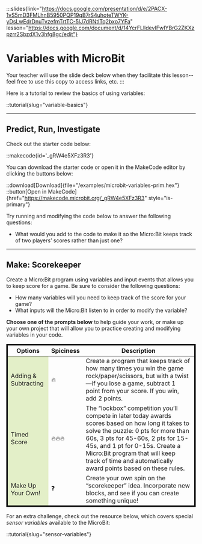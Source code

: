 :::slides{link="https://docs.google.com/presentation/d/e/2PACX-1vS5mD3FMLhnB5950PQP19qB7rS4uhoteTWYK-yDsLwEdrDnuTvzefmTrtTC-5lJ7dRNtlTq2bxo7YFa" lesson="https://docs.google.com/document/d/14YcrFLlldevIFwIYBrG2ZKXzpzrr2SbzdX1v3hfg8gc/edit"}
# Variables with MicroBit

Your teacher will use the slide deck below when they facilitate this lesson--feel free to use this copy to access links, etc.
:::

Here is a tutorial to review the basics of using variables:

::tutorial{slug="variable-basics"}

---

## Predict, Run, Investigate

Check out the starter code below:

::makecode{id='_gRW4e5XFz3R3'}

You can download the starter code or open it in the MakeCode editor by clicking the buttons below:

::download[Download]{file="/examples/microbit-variables-prim.hex"}
::button[Open in MakeCode]{href="https://makecode.microbit.org/_gRW4e5XFz3R3" style="is-primary"}

Try running and modifying the code below to answer the following questions:

- What would you add to the code to make it so the Micro:Bit keeps track of two players’ scores rather than just one?

---

## Make: Scorekeeper

Create a Micro:Bit program using variables and input events that allows you to keep score for a game. Be sure to consider the following questions:

- How many variables will you need to keep track of the score for your game?
- What inputs will the Micro:Bit listen to in order to modify the variable?

**Choose one of the prompts below** to help guide your work, or make up your own project that will allow you to practice creating and modifying variables in your code.

<table class='table' style='border: 3px solid black;'>
    <thead style='border: 1px solid black;'>
        <th>Options</th>
        <th>Spiciness</th>
        <th>Description</th>
    </thead>
    <tbody style='border: 1px solid black;'>
        <tr class='has-text-centered is-fullwidth'>
            <td class='is-narrow' style='background-color: #e3efc8;'>Adding & Subtracting</td>
            <td class='is-narrow'>🔥</td>
            <td class='has-text-left'>Create a program that keeps track of how many times you win the game rock/paper/scissors, but with a twist—if you lose a game, subtract 1 point from your score. If you win, add 2 points.</td>
        <tr>
        <tr class='has-text-centered is-fullwidth'>
            <td class='is-narrow' style='background-color: #e3efc8;'>Timed Score</td>
            <td class='is-narrow'>🔥🔥🔥</td>
            <td class='has-text-left'>The “lockbox” competition you’ll compete in later today awards scores based on how long it takes to solve the puzzle: 0 pts for more than 60s, 3 pts for 45-60s, 2 pts for 15-45s, and 1 pt for 0-15s. Create a Micro:Bit program that will keep track of time and automatically award points based on these rules.</td>
        <tr>
        <tr class='has-text-centered is-fullwidth'>
            <td class='is-narrow' style='background-color: #e3efc8;'>Make Up Your Own!</td>
            <td class='is-narrow'>❓</td>
            <td class='has-text-left'>Create your own spin on the “scorekeeper” idea. Incorporate new blocks, and see if you can create something unique!</td>
        <tr>
    </tbody>
</table>

For an extra challenge, check out the resource below, which covers special *sensor variables* available to the MicroBit:

::tutorial{slug="sensor-variables"}